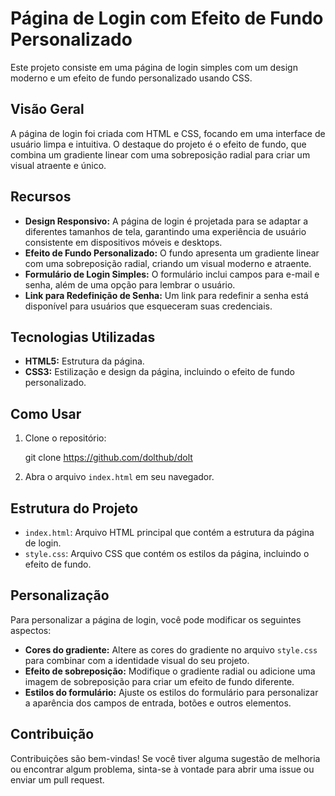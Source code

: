 # Página de Login com Efeito de Fundo Personalizado

Este projeto consiste em uma página de login simples com um design moderno e um efeito de fundo personalizado usando CSS.

## Visão Geral

A página de login foi criada com HTML e CSS, focando em uma interface de usuário limpa e intuitiva. O destaque do projeto é o efeito de fundo, que combina um gradiente linear com uma sobreposição radial para criar um visual atraente e único.

## Recursos

* **Design Responsivo:** A página de login é projetada para se adaptar a diferentes tamanhos de tela, garantindo uma experiência de usuário consistente em dispositivos móveis e desktops.
* **Efeito de Fundo Personalizado:** O fundo apresenta um gradiente linear com uma sobreposição radial, criando um visual moderno e atraente.
* **Formulário de Login Simples:** O formulário inclui campos para e-mail e senha, além de uma opção para lembrar o usuário.
* **Link para Redefinição de Senha:** Um link para redefinir a senha está disponível para usuários que esqueceram suas credenciais.

## Tecnologias Utilizadas

* **HTML5:** Estrutura da página.
* **CSS3:** Estilização e design da página, incluindo o efeito de fundo personalizado.

## Como Usar

1.  Clone o repositório:
    
    
    git clone https://github.com/dolthub/dolt
  
    
2.  Abra o arquivo `index.html` em seu navegador.

## Estrutura do Projeto

* `index.html`: Arquivo HTML principal que contém a estrutura da página de login.
* `style.css`: Arquivo CSS que contém os estilos da página, incluindo o efeito de fundo.

## Personalização

Para personalizar a página de login, você pode modificar os seguintes aspectos:

* **Cores do gradiente:** Altere as cores do gradiente no arquivo `style.css` para combinar com a identidade visual do seu projeto.
* **Efeito de sobreposição:** Modifique o gradiente radial ou adicione uma imagem de sobreposição para criar um efeito de fundo diferente.
* **Estilos do formulário:** Ajuste os estilos do formulário para personalizar a aparência dos campos de entrada, botões e outros elementos.

## Contribuição

Contribuições são bem-vindas! Se você tiver alguma sugestão de melhoria ou encontrar algum problema, sinta-se à vontade para abrir uma issue ou enviar um pull request.

